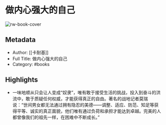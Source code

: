 # 做内心强大的自己

![rw-book-cover](https://wfqqreader-1252317822.image.myqcloud.com/cover/17/25983017/s_25983017.jpg)

## Metadata
- Author: [[卡耐基]]
- Full Title: 做内心强大的自己
- Category: #books

## Highlights
- 一味地顺从只会让人变成“奴隶”，唯有敢于接受生活的挑战，投入到奋斗的洪流中，敢于质疑任何权威，才能获得真正的自由。著名的战地记者莫瑞说：“世间男女都无法通过拥有隐忍的美德——调整、适应、防范、知足等获得平等、诚实的真正面貌，他们唯有通过负荷和承担才能达到卓越。完美的人都曾像我们的祖先一样，在困难中不断成长。”

